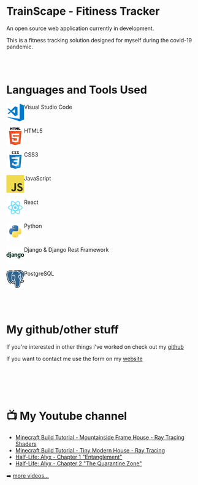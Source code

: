 # TrainScape - Fitiness Tracker

An open source web application currently in development.

This is a fitness tracking solution designed for myself during the covid-19 pandemic.


<br />
<br />


# Languages and Tools Used

<img align="left" alt="Visual Studio Code" width="46px" src="https://raw.githubusercontent.com/github/explore/80688e429a7d4ef2fca1e82350fe8e3517d3494d/topics/visual-studio-code/visual-studio-code.png" />  Visual Studio Code

<br />

<img align="left" alt="HTML5" width="46px" src="https://raw.githubusercontent.com/github/explore/80688e429a7d4ef2fca1e82350fe8e3517d3494d/topics/html/html.png" /> HTML5

<br />

<img align="left" alt="CSS3" width="46px" src="https://raw.githubusercontent.com/github/explore/80688e429a7d4ef2fca1e82350fe8e3517d3494d/topics/css/css.png" /> CSS3

<br />

<img align="left" alt="JavaScript" width="46px" src="https://raw.githubusercontent.com/github/explore/80688e429a7d4ef2fca1e82350fe8e3517d3494d/topics/javascript/javascript.png" /> JavaScript

<br />

<img align="left" alt="React" width="46px" src="https://raw.githubusercontent.com/github/explore/80688e429a7d4ef2fca1e82350fe8e3517d3494d/topics/react/react.png" /> React

<br/>

<img align="left" alt="JavaScript" width="46px" src="https://raw.githubusercontent.com/github/explore/80688e429a7d4ef2fca1e82350fe8e3517d3494d/topics/python/python.png" /> Python

<br />

<img align="left" alt="Django" width="46px" src="https://raw.githubusercontent.com/github/explore/80688e429a7d4ef2fca1e82350fe8e3517d3494d/topics/django/django.png" /> Django & Django Rest Framework

<br />

<img align="left" alt="PostgreSQL" width="46px" src="https://raw.githubusercontent.com/github/explore/80688e429a7d4ef2fca1e82350fe8e3517d3494d/topics/postgresql/postgresql.png" /> PostgreSQL


<br />
<br />
<br />
<br />

# My github/other stuff

If you're interested in other things i've worked on check out my [github]

If you want to contact me use the form on my [website]


<br />
<br />
<br />
<br />


# 📺 My Youtube channel

<!-- YOUTUBE:START -->
- [Minecraft Build Tutorial - Mountainside Frame House - Ray Tracing Shaders](https://youtu.be/eKxvAHwXq_Q)
- [Minecraft Build Tutorial - Tiny Modern House - Ray Tracing](https://youtu.be/GJFp7FoVuqk)
- [Half-Life: Alyx - Chapter 1 "Entanglement"](https://youtu.be/MtMtkdshraU)
- [Half-Life: Alyx - Chapter 2 "The Quarantine Zone"](https://youtu.be/sL7JrhOv7q8)
<!-- YOUTUBE:END -->

➡️ [more videos...](https://www.youtube.com/channel/UCzmnYFdFDFCwFJsf6_tmYUQ)


[website]: https://tristan-marcus.github.io/portfolio/
[linkedin]: https://www.linkedin.com/in/tristan-marcus
[github]: https://github.com/Tristan-Marcus
[youtube]: https://www.youtube.com/channel/UCzmnYFdFDFCwFJsf6_tmYUQ

